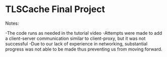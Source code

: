 # TLSCache Final Project 

Notes:

-The code runs as needed in the tutorial video
-Attempts were made to add a client-server communication similar to client-proxy, but it was not successful
-Due to our lack of experience in networking, substantial progress was not able to be made thus preventing us from moving forward.
